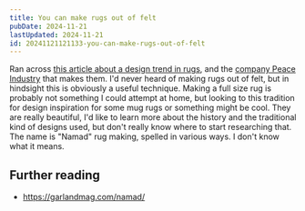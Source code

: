 ```yaml
---
title: You can make rugs out of felt
pubDate: 2024-11-21
lastUpdated: 2024-11-21
id: 20241121121133-you-can-make-rugs-out-of-felt
---
```


Ran across [this article about a design trend in rugs](https://www.dezeen.com/2024/11/21/peace-industry-softblock-rug/), and the [company Peace Industry](https://peaceindustry.com) that makes them. I'd never heard of making rugs out of felt, but in hindsight this is obviously a useful technique. Making a full size rug is probably not something I could attempt at home, but looking to this tradition for design inspiration for some mug rugs or something might be cool. They are really beautiful, I'd like to learn more about the history and the traditional kind of designs used, but don't really know where to start researching that. The name is "Namad" rug making, spelled in various ways. I don't know what it means.

## Further reading

- <https://garlandmag.com/namad/>
